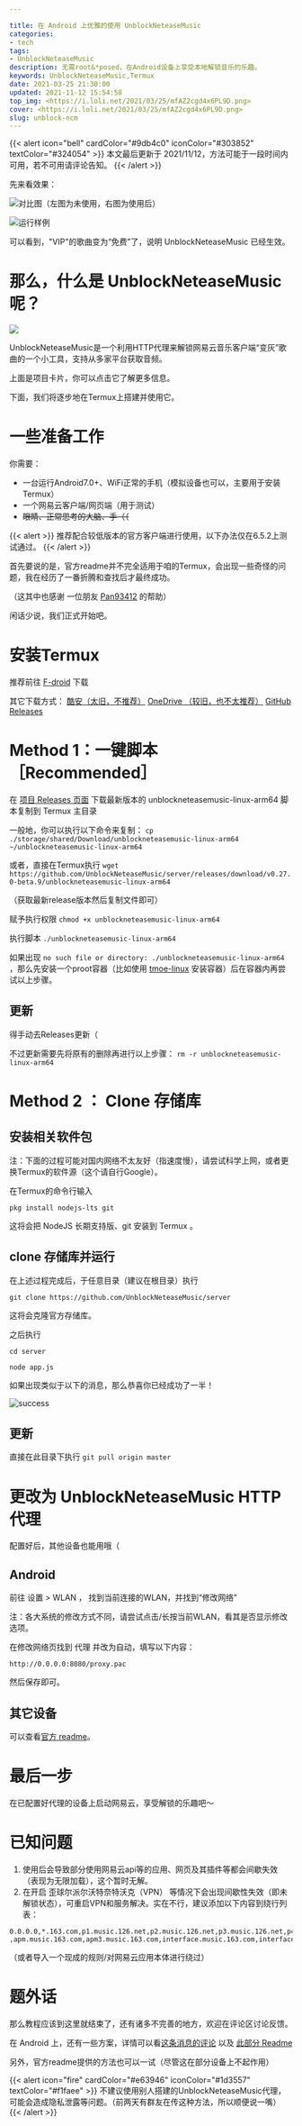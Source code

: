 ```yaml
---

title: 在 Android 上优雅的使用 UnblockNeteaseMusic
categories: 
- tech
tags: 
- UnblockNeteaseMusic
description: 无需root&*posed，在Android设备上享受本地解锁音乐的乐趣。
keywords: UnblockNeteaseMusic,Termux
date: 2021-03-25 21:30:00
updated: 2021-11-12 15:54:58
top_img: <https://i.loli.net/2021/03/25/mfAZ2cgd4x6PL9D.png>
cover: <https://i.loli.net/2021/03/25/mfAZ2cgd4x6PL9D.png>
slug: unblock-ncm
---
```



{{< alert icon="bell" cardColor="#9db4c0" iconColor="#303852" textColor="#324054" >}}
本文最后更新于 2021/11/12，方法可能于一段时间内可用，若不可用请评论告知。
{{< /alert >}}

先来看效果：

![对比图（左图为未使用，右图为使用后）](https://cdn.jsdelivr.net/gh/Grassblock1/jsdelivr/624282_origin_Collage_20210321_191754.jpg "对比图")

![运行样例](../../../assets/img/unblock_ncm/Screenshot_20211112085506.webp)

可以看到，"VIP"的歌曲变为“免费”了，说明 UnblockNeteaseMusic 已经生效。

# 那么，什么是 UnblockNeteaseMusic 呢？

[![](https://github-readme-stats.vercel.app/api/pin/?username=UnblockNeteaseMusic&repo=server&show_owner=true)](https://github.com/UnblockNeteaseMusic/server)

UnblockNeteaseMusic是一个利用HTTP代理来解锁网易云音乐客户端“变灰”歌曲的一个小工具，支持从多家平台获取音频。

上面是项目卡片，你可以点击它了解更多信息。

下面，我们将逐步地在Termux上搭建并使用它。

# 一些准备工作

你需要：

- 一台运行Android7.0+、WiFi正常的手机（模拟设备也可以，主要用于安装Termux）
- 一个网易云客户端/网页端（用于测试）
- ~~眼睛、正常思考的大脑、手（（~~

{{< alert >}}
推荐配合较低版本的官方客户端进行使用，以下办法仅在6.5.2上测试通过。
{{< /alert >}}

首先要说的是，官方readme并不完全适用于咱的Termux，会出现一些奇怪的问题，我在经历了一番折腾和查找后才最终成功。

（这其中也感谢 一位朋友 [Pan93412](https://github.com/pan93412) 的帮助）

闲话少说，我们正式开始吧。

# 安装Termux

推荐前往 [F-droid](https://f-droid.org/packages/com.termux/) 下载

其它下载方式： [酷安（太旧，不推荐）](https://www.coolapk.com/apk/com.termux) [OneDrive （较旧，也不太推荐）](http://od.imgb.pp.ua/Apps/Termux_0.104.apk) [GitHub Releases](https://github.com/termux/termux-app/releases)

# Method 1：一键脚本 ［Recommended］

在 [项目 Releases 页面](https://github.com/UnblockNeteaseMusic/server/releases) 下载最新版本的 unblockneteasemusic-linux-arm64 脚本复制到 Termux 主目录

一般地，你可以执行以下命令来复制：
`cp ./storage/shared/Download/unblockneteasemusic-linux-arm64 ~/unblockneteasemusic-linux-arm64`

或者，直接在Termux执行
`wget https://github.com/UnblockNeteaseMusic/server/releases/download/v0.27.0-beta.9/unblockneteasemusic-linux-arm64`

（获取最新release版本然后复制文件即可）

赋予执行权限
`chmod +x unblockneteasemusic-linux-arm64`

执行脚本
`./unblockneteasemusic-linux-arm64`

如果出现 `no such file or directory: ./unblockneteasemusic-linux-arm64` ，那么先安装一个proot容器（比如使用 [tmoe-linux](https://github.com/2moe/tmoe-linux) 安装容器）后在容器内再尝试以上步骤。

## 更新

得手动去Releases更新（

不过更新需要先将原有的删除再进行以上步骤：
`rm -r unblockneteasemusic-linux-arm64`

# Method 2 ： Clone 存储库

## 安装相关软件包

注：下面的过程可能对国内网络不太友好（指速度慢），请尝试科学上网，或者更换Termux的软件源（这个请自行Google）。

在Termux的命令行输入

`pkg install nodejs-lts git`

这将会把 NodeJS 长期支持版、git 安装到 Termux 。

## clone 存储库并运行

在上述过程完成后，于任意目录（建议在根目录）执行

`git clone https://github.com/UnblockNeteaseMusic/server`

这将会克隆官方存储库。

之后执行

`cd server`

`node app.js`

如果出现类似于以下的消息，那么恭喜你已经成功了一半！

![success](https://i.loli.net/2021/03/25/y1MYvGRatrhpWe8.jpg "success")

## 更新

直接在此目录下执行
`git pull origin master`

# 更改为 UnblockNeteaseMusic HTTP 代理

配置好后，其他设备也能用哦（

## Android

前往 设置 > WLAN ， 找到当前连接的WLAN，并找到“修改网络”

注：各大系统的修改方式不同，请尝试点击/长按当前WLAN，看其是否显示修改选项。

在修改网络页找到 代理 并改为自动，填写以下内容：

`http://0.0.0.0:8080/proxy.pac`

然后保存即可。

## 其它设备

可以查看[官方 readme](https://github.com/UnblockNeteaseMusic/server/blob/enhanced/README.md)。

# 最后一步

在已配置好代理的设备上启动网易云，享受解锁的乐趣吧～

# 已知问题

1. 使用后会导致部分使用网易云api等的应用、网页及其插件等都会间歇失效（表现为无限加载），这个暂时无解。
2. 在开启 歪球尔派尔沃特奈特沃克（VPN） 等情况下会出现间歇性失效（即未解锁状态），可重启VPN和服务解决。实在不行，建议添加以下内容到绕行列表：

```
0.0.0.0,*.163.com,p1.music.126.net,p2.music.126.net,p3.music.126.net,p4.music.126.net,p5.music.126.net,p6.music.126.net,p7.music.126.net,p8.music.126.net,p9.music.126.net,p10.music.126.net,163yun.com,music.163.com,music.126.net,api.iplay.163.com ,apm.music.163.com,apm3.music.163.com,interface.music.163.com,interface3.music.163.com,mam.netease.com,hz.netease.com
```

（或者导入一个现成的规则/对网易云应用本体进行绕过）

# 题外话

那么教程应该到这里就结束了，还有诸多不完善的地方，欢迎在评论区讨论反馈。  

在 Android 上，还有一些方案，详情可以看[这条消息的评论](https://t.me/realGrassblock/1414)  以及 [此部分 Readme](https://github.com/nining377/dolby_beta#%E4%B8%8B%E8%BD%BD%E6%96%B9%E5%BC%8F)

另外，官方readme提供的方法也可以一试（尽管这在部分设备上不起作用）  

{{< alert icon="fire" cardColor="#e63946" iconColor="#1d3557" textColor="#f1faee" >}}
不建议使用别人搭建的UnblockNeteaseMusic代理，可能会造成隐私泄露等问题。（前两天有群友在传这种方法，所以顺便说一嘴）
{{< /alert >}}
